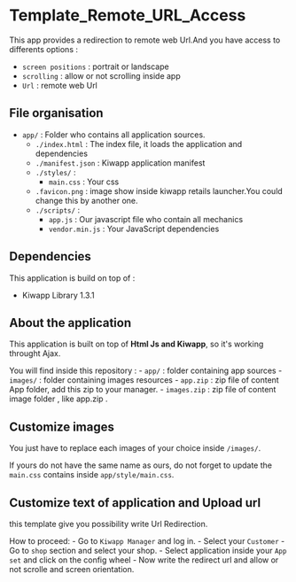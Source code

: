 Template_Remote_URL_Access
==========================

This app provides a redirection to remote web Url.And you have access to differents options :   
- `screen positions` : portrait or landscape
- `scrolling` : allow or not scrolling inside app
- `Url` : remote web Url

## File organisation
- `app/` : Folder who contains all application sources. 
    - `./index.html` : The index file, it loads the application and dependencies
    - `./manifest.json` : Kiwapp application manifest
    - `./styles/` :
        - `main.css` : Your css
    - `.favicon.png` : image show inside kiwapp retails launcher.You could change this by another one.
    - `./scripts/` :
        - `app.js` : Our javascript file who contain all mechanics 
        - `vendor.min.js` : Your JavaScript dependencies

## Dependencies

This application is build on top of :

- Kiwapp Library 1.3.1


## About the application

This application is built on top of **Html Js and Kiwapp**, so it's working throught Ajax.

You will find inside this repository :  - `app/` : folder containing app sources
                                        - `images/` : folder containing images resources
                                        - `app.zip` : zip file of content App folder, add this zip to your manager.
                                        - `images.zip` : zip file of content image folder , like app.zip . 
 
## Customize images

You just have to replace each images of your choice inside `/images/`.

If yours do not have the same name as ours, do not forget to update the `main.css` contains inside `app/style/main.css`.

## Customize text of application and Upload url

this template give you possibility write Url Redirection.

How to proceed: - Go to `Kiwapp Manager` and log in.
                - Select your `Customer` 
                - Go to `shop` section and select your shop.
                - Select application inside your `App set` and click on the config wheel
                - Now write the redirect url and allow or not scrolle and screen orientation.